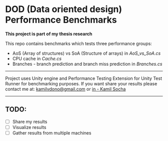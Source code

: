 # DOD (Data oriented design) Performance Benchmarks

__This project is part of my thesis research__

This repo contains benchmarks which tests three performance groups:
* AoS (Array of structures) vs SoA (Structure of arrays) in _AoS_vs_SoA.cs_
* CPU cache in _Cache.cs_
* Branches - branch prediction and branch miss prediction in _Branches.cs_
___
Project uses Unity engine and Performance Testing Extension for Unity Test Runner for benchmarking purposes.
If you want share your results please contact me at: kamilvdono@gmail.com or [in - Kamil Socha](https://www.linkedin.com/in/kamil-socha/)
___
## TODO:
- [ ] Share my results
- [ ] Visualize results
- [ ] Gather results from multiple machines
